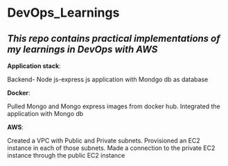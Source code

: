 # **DevOps_Learnings**

## *This repo contains practical implementations of my learnings in DevOps with AWS*

**Application stack**:

Backend- Node js-express js application with Mondgo db as database

**Docker**:

Pulled Mongo and Mongo express images from docker hub. Integrated the application with Mongo db

**AWS**:

Created a VPC with Public and Private subnets. 
Provisioned an EC2 instance in each of those subnets. 
Made a connection to the private EC2 instance through the public EC2 instance
